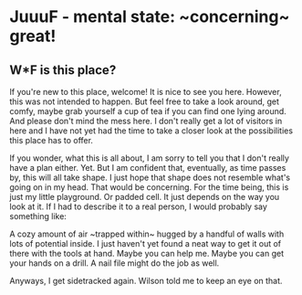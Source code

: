 # JuuuF - mental state: ~concerning~ great!

## W\*F is this place?

If you're new to this place, welcome! It is nice to see you here. However, this was not intended to happen. But feel free to take a look around, get comfy, maybe grab yourself a cup of tea if you can find one lying around. And please don't mind the mess here. I don't really get a lot of visitors in here and I have not yet had the time to take a closer look at the possibilities this place has to offer.

If you wonder, what this is all about, I am sorry to tell you that I don't really have a plan either. Yet. But I am confident that, eventually, as time passes by, this will all take shape. I just hope that shape does not resemble what's going on in my head. That would be concerning. For the time being, this is just my little playground. Or padded cell. It just depends on the way you look at it. If I had to describe it to a real person, I would probably say something like:

A cozy amount of air ~trapped within~ hugged by a handful of walls with lots of potential inside. I just haven't yet found a neat way to get it out of there with the tools at hand. Maybe you can help me. Maybe you can get your hands on a drill. A nail file might do the job as well.

Anyways, I get sidetracked again. Wilson told me to keep an eye on that.
